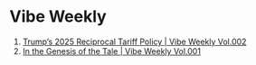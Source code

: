 # Vibe Weekly

1. [Trump’s 2025 Reciprocal Tariff Policy | Vibe Weekly Vol.002](https://weekly.zisheng.pro/002/)
1. [In the Genesis of the Tale | Vibe Weekly Vol.001](https://weekly.zisheng.pro/001/)